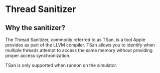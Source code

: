#  Thread Sanitizer

## Why the sanitizer?
The Thread Sanitizer, commonly referred to as TSan, is a tool Apple provides as part of the LLVM compiler. TSan allows you to identify when multiple threads attempt to access the same memory without providing proper access synchronization.

TSan is only supported when runnon on the simulator.
